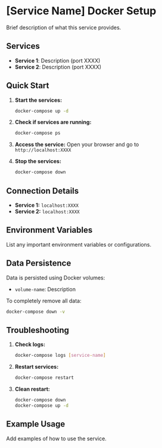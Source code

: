 # [Service Name] Docker Setup

Brief description of what this service provides.

## Services

- **Service 1**: Description (port XXXX)
- **Service 2**: Description (port XXXX)

## Quick Start

1. **Start the services:**

   ```bash
   docker-compose up -d
   ```

2. **Check if services are running:**

   ```bash
   docker-compose ps
   ```

3. **Access the service:**
   Open your browser and go to `http://localhost:XXXX`

4. **Stop the services:**
   ```bash
   docker-compose down
   ```

## Connection Details

- **Service 1:** `localhost:XXXX`
- **Service 2:** `localhost:XXXX`

## Environment Variables

List any important environment variables or configurations.

## Data Persistence

Data is persisted using Docker volumes:

- `volume-name`: Description

To completely remove all data:

```bash
docker-compose down -v
```

## Troubleshooting

1. **Check logs:**

   ```bash
   docker-compose logs [service-name]
   ```

2. **Restart services:**

   ```bash
   docker-compose restart
   ```

3. **Clean restart:**
   ```bash
   docker-compose down
   docker-compose up -d
   ```

## Example Usage

Add examples of how to use the service.
